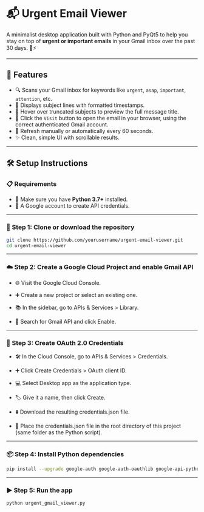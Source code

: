 # 📬 Urgent Email Viewer

A minimalist desktop application built with Python and PyQt5 to help you stay on top of **urgent or important emails** in your Gmail inbox over the past 30 days. 🧠⚡

---

## 🚀 Features

- 🔍 Scans your Gmail inbox for keywords like `urgent`, `asap`, `important`, `attention`, etc.
- 📆 Displays subject lines with formatted timestamps.
- 💬 Hover over truncated subjects to preview the full message title.
- 🔗 Click the `Visit` button to open the email in your browser, using the correct authenticated Gmail account.
- 🔄 Refresh manually or automatically every 60 seconds.
- ✨ Clean, simple UI with scrollable results.

---

## 🛠️ Setup Instructions

### 📋 Requirements

- 🐍 Make sure you have **Python 3.7+** installed.
- 👤 A Google account to create API credentials.

---

### 🐙 Step 1: Clone or download the repository

```bash
git clone https://github.com/yourusername/urgent-email-viewer.git
cd urgent-email-viewer
```

---

### ☁️ Step 2: Create a Google Cloud Project and enable Gmail API

- 🌐 Visit the Google Cloud Console.

- ➕ Create a new project or select an existing one.

- 📚 In the sidebar, go to APIs & Services > Library.

- 🔎 Search for Gmail API and click Enable.

---

### 🔐 Step 3: Create OAuth 2.0 Credentials

- 🛠️ In the Cloud Console, go to APIs & Services > Credentials.

- ➕ Click Create Credentials > OAuth client ID.

- 💻 Select Desktop app as the application type.

- 🏷️ Give it a name, then click Create.

- ⬇️ Download the resulting credentials.json file.

- 📂 Place the credentials.json file in the root directory of this project (same folder as the Python script).

---

### 📦 Step 4: Install Python dependencies

```bash
pip install --upgrade google-auth google-auth-oauthlib google-api-python-client PyQt5
```

---

### ▶️ Step 5: Run the app

```bash
python urgent_gmail_viewer.py
```
